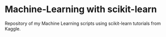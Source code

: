 # Machine-Learning with scikit-learn

Repository of my Machine Learning scripts using scikit-learn tutorials from Kaggle.